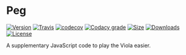 # Peg

[![Version][version]](https://www.npmjs.com/package/@violaui/peg)
[![Travis][travis]](https://travis-ci.org/violaui/peg)
[![codecov][codecov]](https://codecov.io/gh/violaui/peg)
[![Codacy grade][codacy]](https://app.codacy.com/project/violaui/peg/dashboard)
[![Size][size]](https://unpkg.com/@violaui/peg)
[![Downloads][downloads]](https://www.npmjs.com/package/@violaui/peg)
[![License][license]](https://github.com/violaui/peg/blob/master/LICENSE)

A supplementary JavaScript code to play the Viola easier.

[version]: https://img.shields.io/npm/v/@violaui/peg.svg?&logo=npm&style=flat-square
[travis]: https://img.shields.io/travis/violaui/peg.svg?&logo=travis&style=flat-square
[codecov]: https://img.shields.io/codecov/c/gh/violaui/peg.svg?label=codecov&logo=codecov&style=flat-square
[codacy]: https://img.shields.io/codacy/grade/5fb3d4beb99345cb844c379e22974721.svg?logo=codacy&style=flat-square
[size]: https://img.shields.io/bundlephobia/minzip/@violaui/peg.svg?&logo=javascript&label=size&style=flat-square
[downloads]: https://img.shields.io/npm/dt/@violaui/peg.svg?style=flat-square
[license]: https://img.shields.io/github/license/violaui/peg.svg?color=%23aa55aa&style=flat-square
